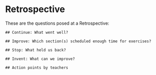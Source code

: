 # Retrospective

These are the questions posed at a Retrospective:

```
## Continue: What went well?

## Improve: Which section(s) scheduled enough time for exercises?

## Stop: What held us back?

## Invent: What can we improve?

## Action points by teachers
```
